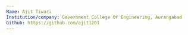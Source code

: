 ```yaml
---
Name: Ajit Tiwari
Institution/company: Government College Of Engineering, Aurangabad
Github: https://github.com/ajit1201
---
```

